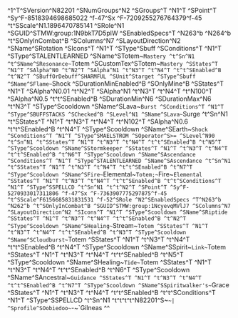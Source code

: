 ^1^T^SVersion^N82201 ^SNumGroups^N2 ^SGroups^T ^N1^T ^SPoint^T ^Sy^F-8518394698685022 ^f-47^Sx ^F-7209255276764379^f-45 ^t^SScale^N1.1896470785141 ^SRole^N1 ^SGUID^STMW:group:1N9bkT7D5plW ^SEnabledSpecs^T ^N263^b ^N264^b ^t^SOnlyInCombat^B ^SColumns^N7 ^SLayoutDirection^N2 ^SName^SRotation ^SIcons^T ^N1^T ^SType^Sbuff ^SConditions^T ^N1^T ^SType^STALENTLEARNED ^SName^STotem~`Mastery ^t^Sn^N1 ^t^SName^SResonance~`Totem ^SCustomTex^STotem~`Mastery ^SStates^T ^N1^T ^SAlpha^N0 ^t^N2^T ^SAlpha^N1 ^t^N3^T ^t^N4^T ^t^t^SEnabled^B ^t^N2^T ^SBuffOrDebuff^SHARMFUL ^SUnit^Starget ^SType^Sbuff ^SName^SFlame~`Shock ^SDurationMinEnabled^B ^SOnlyMine^B ^SStates^T ^N1^T ^SAlpha^N0.01 ^t^N2^T ^SAlpha^N1 ^t^N3^T ^t^N4^T ^t^N100^T ^SAlpha^N0.5 ^t^t^SEnabled^B ^SDurationMin^N6 ^SDurationMax^N6 ^t^N3^T ^SType^Scooldown ^SName^SLava~`Burst ^SConditions^T ^N1^T ^SType^SBUFFSTACKS ^SChecked^B ^SLevel^N1 ^SName^SLava~`Surge ^t^Sn^N1 ^t^SStates^T ^N1^T ^t^N3^T ^t^N4^T ^t^N102^T ^SAlpha^N0.6 ^t^t^SEnabled^B ^t^N4^T ^SType^Scooldown ^SName^SEarth~`Shock ^SConditions^T ^N1^T ^SType^SMAELSTROM ^SOperator^S>= ^SLevel^N90 ^t^Sn^N1 ^t^SStates^T ^N1^T ^t^N3^T ^t^N4^T ^t^t^SEnabled^B ^t^N5^T ^SType^Scooldown ^SName^SStormkeeper ^SStates^T ^N1^T ^t^N3^T ^t^N4^T ^t^t^SEnabled^B ^t^N6^T ^SType^Scooldown ^SName^SAscendance ^SConditions^T ^N1^T ^SType^STALENTLEARNED ^SName^SAscendance ^t^Sn^N1 ^t^SStates^T ^N1^T ^t^N3^T ^t^N4^T ^t^t^SEnabled^B ^t^N7^T ^SType^Scooldown ^SName^SFire~`Elemental~`Totem;~`Fire~`Elemental ^SStates^T ^N1^T ^t^N3^T ^t^N4^T ^t^t^SEnabled^B ^t^t^SConditions^T ^N1^T ^SType^SSPELLCD ^t^Sn^N1 ^t^t^N2^T ^SPoint^T ^Sy^F-5270933017311806 ^f-47^Sx ^F-7363907775297875^f-45 ^t^SScale^F6156685831831531 ^f-52^SRole ^N2^SEnabledSpecs ^T^N263^b ^N262^b ^t^SOnlyInCombat^B ^SGUID^STMW:group:1NcyevqMVlJ7 ^SColumns^N7 ^SLayoutDirection^N2 ^SIcons^T ^N1^T ^SType^Scooldown ^SName^SRiptide ^SStates^T ^N1^T ^t^N3^T ^t^N4^T ^t^t^SEnabled^B ^t^N2^T ^SType^Scooldown ^SName^SHealing~`Stream~`Totem ^SStates^T ^N1^T ^t^N3^T ^t^N4^T ^t^t^SEnabled^B ^t^N3^T ^SType^Scooldown ^SName^SCloudburst~`Totem ^SStates^T ^N1^T ^t^N3^T ^t^N4^T ^t^t^SEnabled^B ^t^N4^T ^SType^Scooldown ^SName^SSpirit~`Link~`Totem ^SStates^T ^N1^T ^t^N3^T ^t^N4^T ^t^t^SEnabled^B ^t^N5^T ^SType^Scooldown ^SName^SHealing~`Tide~`Totem ^SStates^T ^N1^T ^t^N3^T ^t^N4^T ^t^t^SEnabled^B ^t^N6^T ^SType^Scooldown ^SName^SAncestral~`Guidance ^SStates^T ^N1^T ^t^N3^T ^t^N4^T ^t^t^SEnabled^B ^t^N7^T ^SType^Scooldown ^SName^SSpiritwalker's~`Grace ^SStates^T ^N1^T ^t^N3^T ^t^N4^T ^t^t^SEnabled^B ^t^t^SConditions^T ^N1^T ^SType^SSPELLCD ^t^Sn^N1 ^t^t^t^t^N82201^S~`~| ^Sprofile^SOobiedoo~`-~`Gilneas ^^

